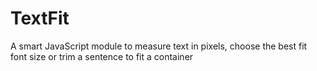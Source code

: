 TextFit
=======

A smart JavaScript module to measure text in pixels, choose the best fit font size or trim a sentence to fit a container